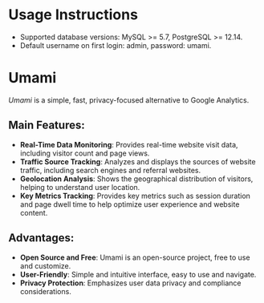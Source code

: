 # Usage Instructions

- Supported database versions: MySQL >= 5.7, PostgreSQL >= 12.14.
- Default username on first login: admin, password: umami.

# Umami

*Umami* is a simple, fast, privacy-focused alternative to Google Analytics.

## Main Features:

- **Real-Time Data Monitoring**: Provides real-time website visit data, including visitor count and page views.
- **Traffic Source Tracking**: Analyzes and displays the sources of website traffic, including search engines and referral websites.
- **Geolocation Analysis**: Shows the geographical distribution of visitors, helping to understand user location.
- **Key Metrics Tracking**: Provides key metrics such as session duration and page dwell time to help optimize user experience and website content.

## Advantages:

- **Open Source and Free**: Umami is an open-source project, free to use and customize.
- **User-Friendly**: Simple and intuitive interface, easy to use and navigate.
- **Privacy Protection**: Emphasizes user data privacy and compliance considerations.

